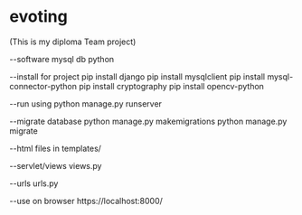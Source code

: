 # evoting  
(This is  my diploma Team project)

--software
mysql db
python

--install for project
pip install django
pip install mysqlclient
pip install mysql-connector-python
pip install cryptography
pip install opencv-python

--run using
python manage.py runserver

--migrate database
python manage.py makemigrations
python manage.py migrate

--html files in
templates/

--servlet/views
views.py

--urls
urls.py

--use on browser
https://localhost:8000/
